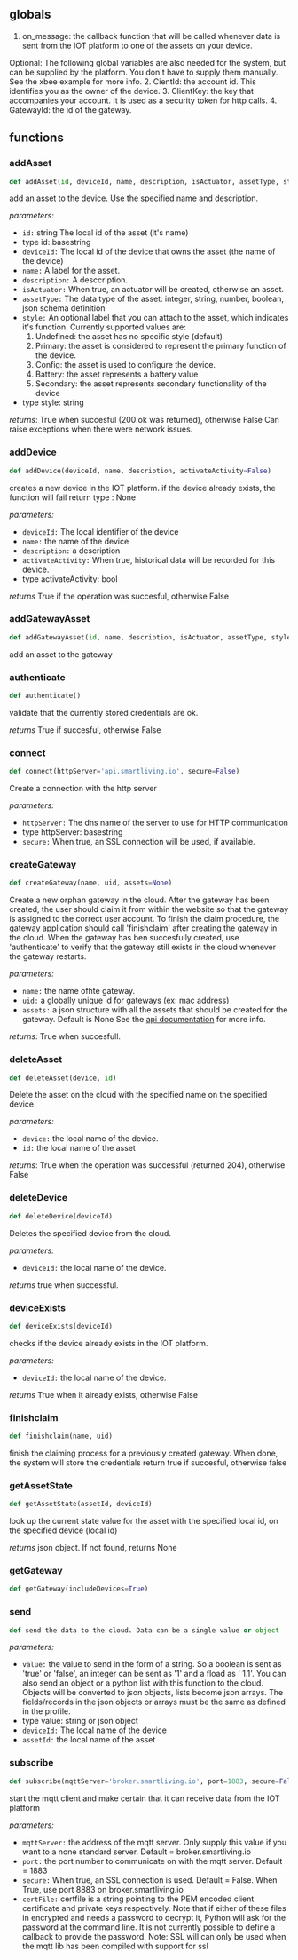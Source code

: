 ## globals
1. on_message: the callback function that will be called whenever data is sent from the IOT platform to one of the assets on your device.

Optional:
The following global variables are also needed for the system, but can be supplied by the platform.  You don't have to supply them manually. See the xbee example for more info.
2. CientId: the account id. This identifies you as the owner of the device.
3. ClientKey: the key that accompanies your account. It is used as a security token for http calls.
4. GatewayId: the id of the gateway.


## functions
### addAsset 

```Python
def addAsset(id, deviceId, name, description, isActuator, assetType, style='Undefined')
``` 

add an asset to the device. Use the specified name and description.

_parameters:_

- `id:` <type>string</type> The local id of the asset (it's name)
- <type>type id:</type> basestring
- `deviceId:` The local id of the device that owns the asset (the name of the device)
- `name:` A label for the asset.
- `description:` A desccription.
- `isActuator:` When true, an actuator will be created, otherwise an asset.
- `assetType:` The data type of the asset: integer, string, number, boolean, json schema definition
- `style:` An optional label that you can attach to the asset, which indicates it's function. Currently supported values are:
  1. Undefined: the asset has no specific style (default)
  1. Primary: the asset is considered to represent the primary function of the device.
  1. Config: the asset is used to configure the device.
  1. Battery: the asset represents a battery value
  1. Secondary: the asset represents secondary functionality of the device
- <type>type style:</type> string


_returns_: True when succesful (200 ok was returned), otherwise False
Can raise exceptions when there were network issues. 

### addDevice 

```Python
def addDevice(deviceId, name, description, activateActivity=False)
``` 

creates a new device in the IOT platform.
if the device already exists, the function will fail
		return type : None

_parameters:_

- `deviceId:` The local identifier of the device
- `name:` the name of the device
- `description:` a description
- `activateActivity:` When true, historical data will be recorded for this device.
- <type>type activateActivity:</type> bool


_returns_ True if the operation was succesful, otherwise False 

### addGatewayAsset 

```Python
def addGatewayAsset(id, name, description, isActuator, assetType, style='Undefined')
``` 

add an asset to the gateway 

### authenticate 

```Python
def authenticate()
``` 

validate that the currently stored credentials are ok.


_returns_ True if succesful, otherwise False 

### connect 

```Python
def connect(httpServer='api.smartliving.io', secure=False)
``` 

Create a connection with the http server

_parameters:_

- `httpServer:` The dns name of the server to use for HTTP communication
- <type>type httpServer:</type> basestring
- `secure:` When true, an SSL connection will be used, if available. 

### createGateway 

```Python
def createGateway(name, uid, assets=None)
``` 

Create a new orphan gateway in the cloud. After the gateway has been created, the user should claim it from within the website so that the gateway is assigned to the correct user account.  To finish the claim procedure, the gateway application should call 'finishclaim' after creating the gateway in the cloud.
When the gateway has ben succesfully created, use 'authenticate' to verify that the gateway still exists in the cloud whenever the gateway restarts.

_parameters:_

- `name:` the name ofhte gateway.
- `uid:` a globally unique id for gateways (ex: mac address)
- `assets:` a json structure with all the assets that should be created for the gateway. Default is None
See the [api documentation](http://docs-dev.smartliving.io/reference/devices/#-create-or-update-asset-) for more info.


_returns_: True when succesfull. 

### deleteAsset 

```Python
def deleteAsset(device, id)
``` 

Delete the asset on the cloud with the specified name on the specified device.

_parameters:_

- `device:` the local name of the device.
- `id:` the local name of the asset


_returns_: True when the operation was successful (returned 204), otherwise False 

### deleteDevice 

```Python
def deleteDevice(deviceId)
``` 

Deletes the specified device from the cloud.

_parameters:_

- `deviceId:` the local name of the device.


_returns_ true when successful. 

### deviceExists 

```Python
def deviceExists(deviceId)
``` 

checks if the device already exists in the IOT platform.

_parameters:_

- `deviceId:` the local name of the device.


_returns_ True when it already exists, otherwise False 

### finishclaim 

```Python
def finishclaim(name, uid)
``` 

finish the claiming process for a previously created gateway.  When done, the system will store the credentials
return true if succesful, otherwise false 

### getAssetState 

```Python
def getAssetState(assetId, deviceId)
``` 

look up the current state value for the asset with the specified local id, on the specified device (local id)


_returns_ json object. If not found, returns None 

### getGateway 

```Python
def getGateway(includeDevices=True)
``` 



### send 

```Python
def send the data to the cloud. Data can be a single value or object
``` 


_parameters:_

- `value:` the value to send in the form of a string. So a boolean is sent as 'true' or 'false', an integer can be sent as '1' and a fload as '  1.1'.  You can also send an object or a python list with this function to the cloud. Objects will be converted to json objects, lists become json arrays. The fields/records in the json objects or arrays must be the same as defined in the profile.
- <type>type value:</type> string or json object
- `deviceId:` The local name of the device
- `assetId:` the local name of the asset 

### subscribe 

```Python
def subscribe(mqttServer='broker.smartliving.io', port=1883, secure=False, certFile='cacert.pem')
``` 

start the mqtt client and make certain that it can receive data from the IOT platform

_parameters:_

- `mqttServer:`  the address of the mqtt server. Only supply this value if you want to a none standard server. Default = broker.smartliving.io
- `port:` the port number to communicate on with the mqtt server. Default = 1883
- `secure:` When true, an SSL connection is used. Default = False.  When True, use port 8883 on broker.smartliving.io
- `certFile:` certfile is a string pointing to the PEM encoded client
certificate and private keys respectively. Note
that if either of these files in encrypted and needs a password to
decrypt it, Python will ask for the password at the command line. It is
not currently possible to define a callback to provide the password.
Note: SSL will can only be used when the mqtt lib has been compiled with support for ssl 
